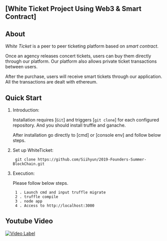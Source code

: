 ## [White Ticket Project Using Web3 & Smart Contract]

## About

_White Ticket_ is a peer to peer ticketing platform based on _smart contract_. 

Once an agency releases concert tickets, users can buy them directly through our platform. Our platform also allows private ticket transactions between users. 

After the purchase, users will receive smart tickets through our application. All the transactions are dealt with ethereum.

## Quick Start

1. Introduction:

   Installation requires [`Git`] and triggers [`git clone`] for each configured repository.
   And you should install truffle and ganache.

   After installation go directly to [cmd] or [console env] and follow below steps.
   
2. Set up WhiteTicket:

   ` git clone https://github.com/Siihyun/2019-Founders-Summer-BlockChain.git`

3. Execution:

   Please follow below steps.
   ```
    1 . Launch cmd and input truffle migrate
    2 . truffle compile
    3 . node app
    4 . Access to http://localhost:3000
   ```
   
## Youtube Video

   [![Video Label](http://img.youtube.com/vi/to3_MNrjf_8/0.jpg)](https://youtu.be/to3_MNrjf_8?t=0s)
